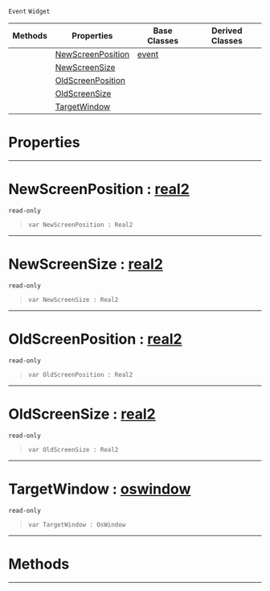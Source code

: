  `Event` `Widget`



|Methods|Properties|Base Classes|Derived Classes|
|---|---|---|---|
| |[ NewScreenPosition](https://github.com/ZilchEngine/ZilchDocs/blob/master/code_reference/class_reference/mainwindowtransformevent.md#newscreenposition-zilch-e)|[event](https://github.com/ZilchEngine/ZilchDocs/blob/master/code_reference/class_reference/event.md)| |
| |[ NewScreenSize](https://github.com/ZilchEngine/ZilchDocs/blob/master/code_reference/class_reference/mainwindowtransformevent.md#newscreensize-zilch-engin)| | |
| |[ OldScreenPosition](https://github.com/ZilchEngine/ZilchDocs/blob/master/code_reference/class_reference/mainwindowtransformevent.md#oldscreenposition-zilch-e)| | |
| |[ OldScreenSize](https://github.com/ZilchEngine/ZilchDocs/blob/master/code_reference/class_reference/mainwindowtransformevent.md#oldscreensize-zilch-engin)| | |
| |[ TargetWindow](https://github.com/ZilchEngine/ZilchDocs/blob/master/code_reference/class_reference/mainwindowtransformevent.md#targetwindow-zilch-engine)| | |


 #  Properties


---  
 #  NewScreenPosition : [real2](https://github.com/ZilchEngine/ZilchDocs/blob/master/code_reference/nada_base_types/real2.md)

 `read-only`

> 
> ``` lang=cpp, name=Nada
> var NewScreenPosition : Real2


---  
 #  NewScreenSize : [real2](https://github.com/ZilchEngine/ZilchDocs/blob/master/code_reference/nada_base_types/real2.md)

 `read-only`

> 
> ``` lang=cpp, name=Nada
> var NewScreenSize : Real2


---  
 #  OldScreenPosition : [real2](https://github.com/ZilchEngine/ZilchDocs/blob/master/code_reference/nada_base_types/real2.md)

 `read-only`

> 
> ``` lang=cpp, name=Nada
> var OldScreenPosition : Real2


---  
 #  OldScreenSize : [real2](https://github.com/ZilchEngine/ZilchDocs/blob/master/code_reference/nada_base_types/real2.md)

 `read-only`

> 
> ``` lang=cpp, name=Nada
> var OldScreenSize : Real2


---  
 #  TargetWindow : [oswindow](https://github.com/ZilchEngine/ZilchDocs/blob/master/code_reference/class_reference/oswindow.md)

 `read-only`

> 
> ``` lang=cpp, name=Nada
> var TargetWindow : OsWindow


---  
 #  Methods


---  
 

 